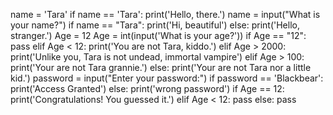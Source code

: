 name = 'Tara'
if name == 'Tara':
    print('Hello, there.')
name = input("What is your name?")
if name == "Tara":
   print('Hi, beautiful')
else:
   print('Hello, stranger.')
Age = 12
Age = int(input('What is your age?'))
if Age == "12":
               pass
elif Age < 12:
     print('You are not Tara, kiddo.')
elif Age > 2000:
      print('Unlike you, Tara is not undead, immortal vampire')
elif  Age > 100:
      print('Your are not Tara grannie.')
else:
      print('Your are not Tara nor a little kid.')
password = input("Enter your password:")
if password == 'Blackbear':
       print('Access Granted')
else:
    print('wrong password')
if Age == 12:
    print('Congratulations! You guessed it.')
elif Age < 12:
    pass
else:
    pass




